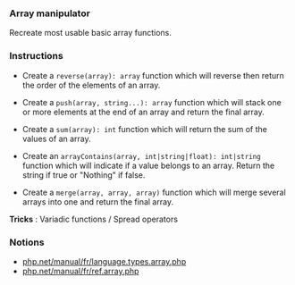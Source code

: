 ### Array manipulator

Recreate most usable basic array functions.

### Instructions

- Create a `reverse(array): array` function which will reverse then return the order of the elements of an array.

- Create a `push(array, string...): array` function which will stack one or more elements at the end of an array and return the final array.

- Create a `sum(array): int` function which will return the sum of the values ​​of an array.

- Create an `arrayContains(array, int|string|float): int|string` function which will indicate if a value belongs to an array. Return the string if true or "Nothing" if false.

- Create a `merge(array, array, array)` function which will merge several arrays into one and return the final array.

**Tricks** : Variadic functions / Spread operators

### Notions

- [php.net/manual/fr/language.types.array.php](https://www.php.net/manual/fr/language.types.array.php)
- [php.net/manual/fr/ref.array.php](https://www.php.net/manual/fr/ref.array.php)

